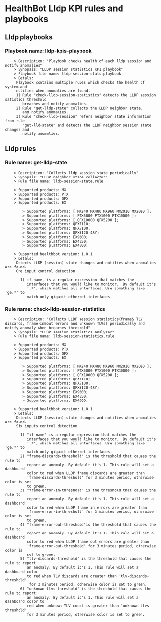 # HealthBot Lldp KPI rules and playbooks

## Lldp playbooks
### Playbook name: lldp-kpis-playbook 
		> Description: "Playbook checks health of each lldp session and notify anomalies"
		> Synopsis: "LLDP session statistics KPI playbook"
		> Playbook file name: lldp-session-stats.playbook
		> Detals:
		 Playbook contains multiple rules which checks the health of system and
		 notifies when anomalies are found.
		 1) Rule "check-lldp-session-statistics" detects the LLDP session satistics threshold
		    breaches and notify anomalies.
		 2) Rule "get-lldp-state" collects the LLDP neighbor state.
		    and notify anomalies.
		 3) Rule "check-lldp-session" refers neighbor state information from rule
		    "get-lld-state" and detects the LLDP neighbor session state changes and
		    notify anomalies.

## Lldp rules

### Rule name: get-lldp-state 
		> Description: "Collects lldp session state periodically"
		> Synopsis: "LLDP neighbor state collector"
		> Rule file name: lldp-session-state.rule

		> Supported products: MX 
		> Supported products: PTX 
		> Supported products: QFX 
		> Supported products: EX 

			> Supported platforms: [ MX240 MX480 MX960 MX2010 MX2020 ];
			> Supported platforms: [ PTX5000 PTX1000 PTX10000 ];
			> Supported platforms: [ QFX10000 QFX5200 ];
			> Supported platforms: QFX5110;
			> Supported platforms: QFX5100;
			> Supported platforms: QFX5120-48Y;
			> Supported platforms: EX9200;
			> Supported platforms: EX4650;
			> Supported platforms: EX4600;

		> Supported healthbot version: 1.0.1
		> Detals:
		 Detects LLDP (session) state changes and notifies when anomalies are found.
		 One input control detection
		
		   1) if-name, is a regular expression that matches the
		      interfaces that you would like to monitor.  By default it's
		      '.*', which matches all interfaces. Use something like 'ge.*' to
		      match only gigabit ethernet interfaces.
### Rule name: check-lldp-session-statistics 
		> Description: "Collects LLDP session statistics(frame& TLV discards, frame-in&out errors and unknown TLVs) periodically and notify anomaly when breaches threshold"
		> Synopsis: "LLDP session statistics analyzer"
		> Rule file name: lldp-session-statistics.rule

		> Supported products: MX 
		> Supported products: PTX 
		> Supported products: QFX 
		> Supported products: EX 

			> Supported platforms: [ MX240 MX480 MX960 MX2010 MX2020 ];
			> Supported platforms: [ PTX5000 PTX1000 PTX10000 ];
			> Supported platforms: [ QFX10000 QFX5200 ];
			> Supported platforms: QFX5110;
			> Supported platforms: QFX5100;
			> Supported platforms: QFX5120-48Y;
			> Supported platforms: EX9200;
			> Supported platforms: EX4650;
			> Supported platforms: EX4600;

		> Supported healthbot version: 1.0.1
		> Detals:
		 Detects LLDP (session) state changes and notifies when anomalies are found.
		 Six inputs control detection
		
		   1) "if-name" is a regular expression that matches the
		      interfaces that you would like to monitor.  By default it's
		      '.*', which matches all interfaces. Use something like 'ge.*' to
		      match only gigabit ethernet interfaces.
		   2) "frame-discards-threshold" is the threshold that causes the rule to
		      report an anomaly. By default it's 1. This rule will set a dashboard
		      color to red when LLDP frame discards are greater than
		      'frame-discards-threshold' for 3 minutes period, otherwise color is set
		      to green.
		   3) "frame-error-in-threshold" is the threshold that causes the rule to
		      report an anomaly. By default it's 1. This rule will set a dashboard
		      color to red when LLDP frame in errors are greater than
		      'frame-error-in-threshold' for 3 minutes period, otherwise color is set
		      to green.
		   4) "frame-error-out-threshold"is the threshold that causes the rule to
		      report an anomaly. By default it's 1. This rule will set a dashboard
		      color to red when LLDP frame out errors are greater than
		      'frame-error-out-threshold' for 3 minutes period, otherwise color is
		      set to green.
		   5) "tlv-discards-threshold" is the threshold that causes the rule to report
		      an anomaly. By default it's 1. This rule will set a dashboard color
		      to red when TLV discards are greater than 'tlv-discards-threshold'
		       for 3 minutes period, otherwise color is set to green.
		   6) "unknown-tlvs-threshold" is the threshold that causes the rule to report
		      an anomaly. By default it's 1. This rule will set a dashboard color to
		      red when unknown TLV count is greater than 'unknown-tlvs-threshold'
		      for 3 minutes period, otherwise color is set to green.
